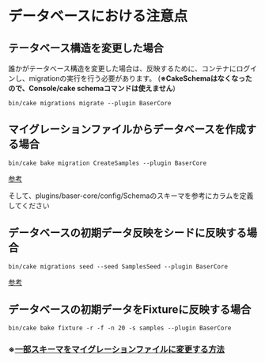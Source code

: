 # データベースにおける注意点

## テータベース構造を変更した場合

誰かがテータベース構造を変更した場合は、反映するために、コンテナにログインし、migrationの実行を行う必要があります。
(**※CakeSchemaはなくなったので、Console/cake schemaコマンドは使えません**)

```
bin/cake migrations migrate --plugin BaserCore
```

## マイグレーションファイルからデータベースを作成する場合

```
bin/cake bake migration CreateSamples --plugin BaserCore
```
[参考](https://book.cakephp.org/migrations/2/ja/index.html#id5)

そして、plugins/baser-core/config/Schemaのスキーマを参考にカラムを定義してください

## データベースの初期データ反映をシードに反映する場合

```
bin/cake migrations seed --seed SamplesSeed --plugin BaserCore
```
[参考](https://book.cakephp.org/migrations/2/ja/index.html#seed)

## データベースの初期データをFixtureに反映する場合
```
bin/cake bake fixture -r -f -n 20 -s samples --plugin BaserCore
```

### ※[一部スキーマをマイグレーションファイルに変更する方法](https://github.com/baserproject/ucmitz/tools/SchemeCoverter/README.md)
